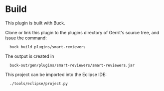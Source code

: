 Build
=====

This plugin is built with Buck.

Clone or link this plugin to the plugins directory of Gerrit's source
tree, and issue the command:

```
  buck build plugins/smart-reviewers
```

The output is created in

```
  buck-out/gen/plugins/smart-reviewers/smart-reviewers.jar
```

This project can be imported into the Eclipse IDE:

```
  ./tools/eclipse/project.py
```
